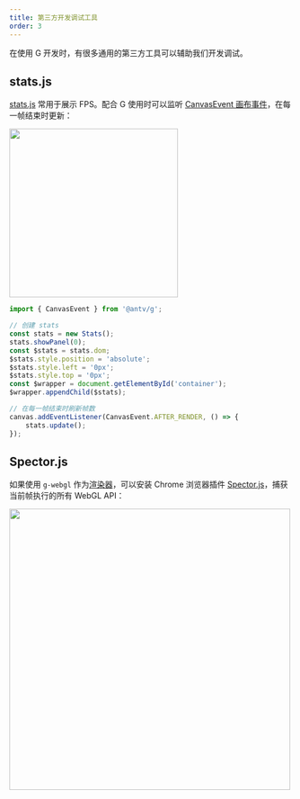 ```yaml
---
title: 第三方开发调试工具
order: 3
---
```


在使用 G 开发时，有很多通用的第三方工具可以辅助我们开发调试。

## stats.js

[stats.js](https://github.com/mrdoob/stats.js/) 常用于展示 FPS。配合 G 使用时可以监听 [CanvasEvent 画布事件](/zh/api/canvas#画布特有事件)，在每一帧结束时更新：

<img src="https://raw.githubusercontent.com/mrdoob/stats.js/master/files/fps.png" width="300px">

```js
import { CanvasEvent } from '@antv/g';

// 创建 stats
const stats = new Stats();
stats.showPanel(0);
const $stats = stats.dom;
$stats.style.position = 'absolute';
$stats.style.left = '0px';
$stats.style.top = '0px';
const $wrapper = document.getElementById('container');
$wrapper.appendChild($stats);

// 在每一帧结束时刷新帧数
canvas.addEventListener(CanvasEvent.AFTER_RENDER, () => {
    stats.update();
});
```

## Spector.js

如果使用 `g-webgl` 作为[渲染器](/zh/api/renderer)，可以安装 Chrome 浏览器插件 [Spector.js](https://spector.babylonjs.com/)，捕获当前帧执行的所有 WebGL API：

<img src="https://gw.alipayobjects.com/mdn/rms_6ae20b/afts/img/A*TE8zT7vFq4gAAAAAAAAAAAAAARQnAQ" width="500px">
